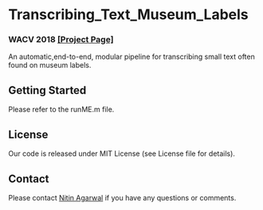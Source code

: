# Transcribing_Text_Museum_Labels  
### WACV 2018 [[Project Page]](https://www.ics.uci.edu/~agarwal/bugproject/index.html)


An automatic,end-to-end, modular pipeline for transcribing small text often found on museum labels.

## Getting Started

Please refer to the runME.m file.

## License

Our code is released under MIT License (see License file for details).

## Contact

Please contact [Nitin Agarwal](http://www.ics.uci.edu/~agarwal/) if you have any questions or comments. 
